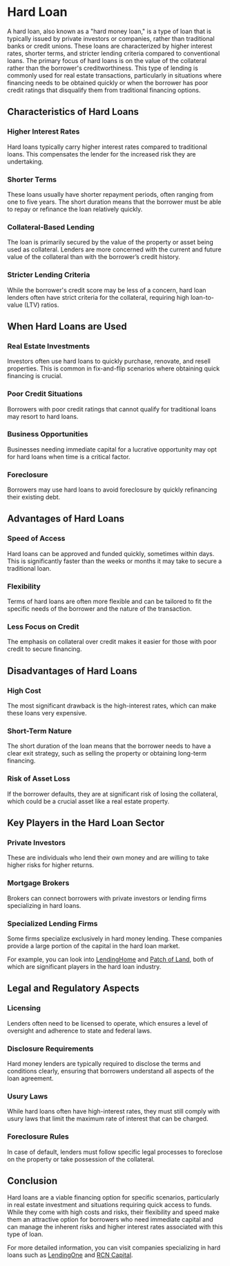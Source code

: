 # Hard Loan

A hard loan, also known as a "hard money loan," is a type of loan that is typically issued by private investors or companies, rather than traditional banks or credit unions. These loans are characterized by higher interest rates, shorter terms, and stricter lending criteria compared to conventional loans. The primary focus of hard loans is on the value of the collateral rather than the borrower's creditworthiness. This type of lending is commonly used for real estate transactions, particularly in situations where financing needs to be obtained quickly or when the borrower has poor credit ratings that disqualify them from traditional financing options.

## Characteristics of Hard Loans

### Higher Interest Rates
Hard loans typically carry higher interest rates compared to traditional loans. This compensates the lender for the increased risk they are undertaking.

### Shorter Terms
These loans usually have shorter repayment periods, often ranging from one to five years. The short duration means that the borrower must be able to repay or refinance the loan relatively quickly.

### Collateral-Based Lending
The loan is primarily secured by the value of the property or asset being used as collateral. Lenders are more concerned with the current and future value of the collateral than with the borrower’s credit history.

### Stricter Lending Criteria
While the borrower's credit score may be less of a concern, hard loan lenders often have strict criteria for the collateral, requiring high loan-to-value (LTV) ratios.

## When Hard Loans are Used

### Real Estate Investments
Investors often use hard loans to quickly purchase, renovate, and resell properties. This is common in fix-and-flip scenarios where obtaining quick financing is crucial.

### Poor Credit Situations
Borrowers with poor credit ratings that cannot qualify for traditional loans may resort to hard loans.

### Business Opportunities
Businesses needing immediate capital for a lucrative opportunity may opt for hard loans when time is a critical factor.

### Foreclosure
Borrowers may use hard loans to avoid foreclosure by quickly refinancing their existing debt.

## Advantages of Hard Loans

### Speed of Access
Hard loans can be approved and funded quickly, sometimes within days. This is significantly faster than the weeks or months it may take to secure a traditional loan.

### Flexibility
Terms of hard loans are often more flexible and can be tailored to fit the specific needs of the borrower and the nature of the transaction.

### Less Focus on Credit
The emphasis on collateral over credit makes it easier for those with poor credit to secure financing.

## Disadvantages of Hard Loans

### High Cost
The most significant drawback is the high-interest rates, which can make these loans very expensive.

### Short-Term Nature
The short duration of the loan means that the borrower needs to have a clear exit strategy, such as selling the property or obtaining long-term financing.

### Risk of Asset Loss
If the borrower defaults, they are at significant risk of losing the collateral, which could be a crucial asset like a real estate property.

## Key Players in the Hard Loan Sector

### Private Investors
These are individuals who lend their own money and are willing to take higher risks for higher returns.

### Mortgage Brokers
Brokers can connect borrowers with private investors or lending firms specializing in hard loans.

### Specialized Lending Firms
Some firms specialize exclusively in hard money lending. These companies provide a large portion of the capital in the hard loan market.

For example, you can look into [LendingHome](https://www.lendinghome.com) and [Patch of Land](https://www.patchofland.com), both of which are significant players in the hard loan industry.

## Legal and Regulatory Aspects

### Licensing
Lenders often need to be licensed to operate, which ensures a level of oversight and adherence to state and federal laws.

### Disclosure Requirements
Hard money lenders are typically required to disclose the terms and conditions clearly, ensuring that borrowers understand all aspects of the loan agreement.

### Usury Laws
While hard loans often have high-interest rates, they must still comply with usury laws that limit the maximum rate of interest that can be charged.

### Foreclosure Rules
In case of default, lenders must follow specific legal processes to foreclose on the property or take possession of the collateral.

## Conclusion

Hard loans are a viable financing option for specific scenarios, particularly in real estate investment and situations requiring quick access to funds. While they come with high costs and risks, their flexibility and speed make them an attractive option for borrowers who need immediate capital and can manage the inherent risks and higher interest rates associated with this type of loan.

For more detailed information, you can visit companies specializing in hard loans such as [LendingOne](https://www.lendingone.com) and [RCN Capital](https://www.rcncapital.com).